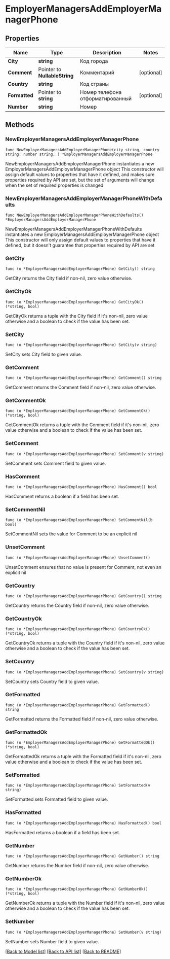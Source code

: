 # EmployerManagersAddEmployerManagerPhone

## Properties

Name | Type | Description | Notes
------------ | ------------- | ------------- | -------------
**City** | **string** | Код города | 
**Comment** | Pointer to **NullableString** | Комментарий | [optional] 
**Country** | **string** | Код страны | 
**Formatted** | Pointer to **string** | Номер телефона отформатированный | [optional] 
**Number** | **string** | Номер | 

## Methods

### NewEmployerManagersAddEmployerManagerPhone

`func NewEmployerManagersAddEmployerManagerPhone(city string, country string, number string, ) *EmployerManagersAddEmployerManagerPhone`

NewEmployerManagersAddEmployerManagerPhone instantiates a new EmployerManagersAddEmployerManagerPhone object
This constructor will assign default values to properties that have it defined,
and makes sure properties required by API are set, but the set of arguments
will change when the set of required properties is changed

### NewEmployerManagersAddEmployerManagerPhoneWithDefaults

`func NewEmployerManagersAddEmployerManagerPhoneWithDefaults() *EmployerManagersAddEmployerManagerPhone`

NewEmployerManagersAddEmployerManagerPhoneWithDefaults instantiates a new EmployerManagersAddEmployerManagerPhone object
This constructor will only assign default values to properties that have it defined,
but it doesn't guarantee that properties required by API are set

### GetCity

`func (o *EmployerManagersAddEmployerManagerPhone) GetCity() string`

GetCity returns the City field if non-nil, zero value otherwise.

### GetCityOk

`func (o *EmployerManagersAddEmployerManagerPhone) GetCityOk() (*string, bool)`

GetCityOk returns a tuple with the City field if it's non-nil, zero value otherwise
and a boolean to check if the value has been set.

### SetCity

`func (o *EmployerManagersAddEmployerManagerPhone) SetCity(v string)`

SetCity sets City field to given value.


### GetComment

`func (o *EmployerManagersAddEmployerManagerPhone) GetComment() string`

GetComment returns the Comment field if non-nil, zero value otherwise.

### GetCommentOk

`func (o *EmployerManagersAddEmployerManagerPhone) GetCommentOk() (*string, bool)`

GetCommentOk returns a tuple with the Comment field if it's non-nil, zero value otherwise
and a boolean to check if the value has been set.

### SetComment

`func (o *EmployerManagersAddEmployerManagerPhone) SetComment(v string)`

SetComment sets Comment field to given value.

### HasComment

`func (o *EmployerManagersAddEmployerManagerPhone) HasComment() bool`

HasComment returns a boolean if a field has been set.

### SetCommentNil

`func (o *EmployerManagersAddEmployerManagerPhone) SetCommentNil(b bool)`

 SetCommentNil sets the value for Comment to be an explicit nil

### UnsetComment
`func (o *EmployerManagersAddEmployerManagerPhone) UnsetComment()`

UnsetComment ensures that no value is present for Comment, not even an explicit nil
### GetCountry

`func (o *EmployerManagersAddEmployerManagerPhone) GetCountry() string`

GetCountry returns the Country field if non-nil, zero value otherwise.

### GetCountryOk

`func (o *EmployerManagersAddEmployerManagerPhone) GetCountryOk() (*string, bool)`

GetCountryOk returns a tuple with the Country field if it's non-nil, zero value otherwise
and a boolean to check if the value has been set.

### SetCountry

`func (o *EmployerManagersAddEmployerManagerPhone) SetCountry(v string)`

SetCountry sets Country field to given value.


### GetFormatted

`func (o *EmployerManagersAddEmployerManagerPhone) GetFormatted() string`

GetFormatted returns the Formatted field if non-nil, zero value otherwise.

### GetFormattedOk

`func (o *EmployerManagersAddEmployerManagerPhone) GetFormattedOk() (*string, bool)`

GetFormattedOk returns a tuple with the Formatted field if it's non-nil, zero value otherwise
and a boolean to check if the value has been set.

### SetFormatted

`func (o *EmployerManagersAddEmployerManagerPhone) SetFormatted(v string)`

SetFormatted sets Formatted field to given value.

### HasFormatted

`func (o *EmployerManagersAddEmployerManagerPhone) HasFormatted() bool`

HasFormatted returns a boolean if a field has been set.

### GetNumber

`func (o *EmployerManagersAddEmployerManagerPhone) GetNumber() string`

GetNumber returns the Number field if non-nil, zero value otherwise.

### GetNumberOk

`func (o *EmployerManagersAddEmployerManagerPhone) GetNumberOk() (*string, bool)`

GetNumberOk returns a tuple with the Number field if it's non-nil, zero value otherwise
and a boolean to check if the value has been set.

### SetNumber

`func (o *EmployerManagersAddEmployerManagerPhone) SetNumber(v string)`

SetNumber sets Number field to given value.



[[Back to Model list]](../README.md#documentation-for-models) [[Back to API list]](../README.md#documentation-for-api-endpoints) [[Back to README]](../README.md)



